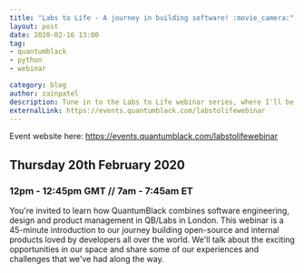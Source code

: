 ```yaml
---
title: "Labs to Life - A journey in building software! :movie_camera:"
layout: post
date: 2020-02-16 13:00
tag: 
- quantumblack
- python
- webinar

category: blog
author: zainpatel
description: Tune in to the Labs to Life webinar series, where I'll be talking about my work as a software engineer in QB/Labs and related ramblings.
externalLink: https://events.quantumblack.com/labstolifewebinar
---
```


Event website here: https://events.quantumblack.com/labstolifewebinar

## Thursday 20th February 2020
### 12pm - 12:45pm GMT // 7am - 7:45am ET

You're invited to learn how QuantumBlack combines software engineering, design and product management in QB/Labs in London. This webinar is a 45-minute introduction to our journey building open-source and internal products loved by developers all over the world. We'll talk about the exciting opportunities in our space and share some of our experiences and challenges that we've had along the way.